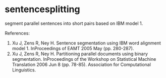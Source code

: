 # sentencesplitting

segment parallel sentences into short pairs based on IBM model 1.

References:
1) Xu J, Zens R, Ney H. Sentence segmentation using IBM word alignment model 1. InProceedings of EAMT 2005 May (pp. 280-287).
2) Xu J, Zens R, Ney H. Partitioning parallel documents using binary segmentation. InProceedings of the Workshop on Statistical Machine Translation 2006 Jun 8 (pp. 78-85). Association for Computational Linguistics.
